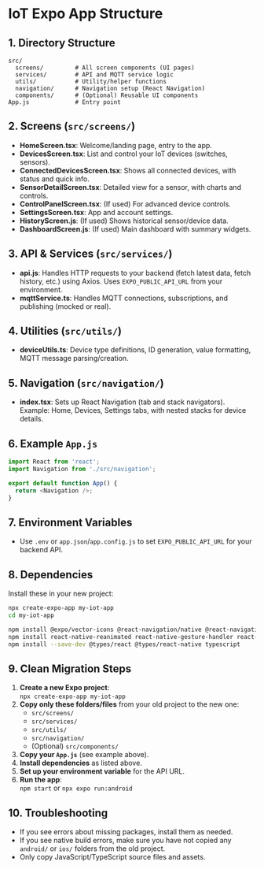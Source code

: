 # IoT Expo App Structure

## 1. Directory Structure

```
src/
  screens/         # All screen components (UI pages)
  services/        # API and MQTT service logic
  utils/           # Utility/helper functions
  navigation/      # Navigation setup (React Navigation)
  components/      # (Optional) Reusable UI components
App.js             # Entry point
```

## 2. Screens (`src/screens/`)

- **HomeScreen.tsx**: Welcome/landing page, entry to the app.
- **DevicesScreen.tsx**: List and control your IoT devices (switches, sensors).
- **ConnectedDevicesScreen.tsx**: Shows all connected devices, with status and quick info.
- **SensorDetailScreen.tsx**: Detailed view for a sensor, with charts and controls.
- **ControlPanelScreen.tsx**: (If used) For advanced device controls.
- **SettingsScreen.tsx**: App and account settings.
- **HistoryScreen.js**: (If used) Shows historical sensor/device data.
- **DashboardScreen.js**: (If used) Main dashboard with summary widgets.

## 3. API & Services (`src/services/`)

- **api.js**: Handles HTTP requests to your backend (fetch latest data, fetch history, etc.) using Axios. Uses `EXPO_PUBLIC_API_URL` from your environment.
- **mqttService.ts**: Handles MQTT connections, subscriptions, and publishing (mocked or real).

## 4. Utilities (`src/utils/`)

- **deviceUtils.ts**: Device type definitions, ID generation, value formatting, MQTT message parsing/creation.

## 5. Navigation (`src/navigation/`)

- **index.tsx**: Sets up React Navigation (tab and stack navigators). Example: Home, Devices, Settings tabs, with nested stacks for device details.

## 6. Example `App.js`

```js
import React from 'react';
import Navigation from './src/navigation';

export default function App() {
  return <Navigation />;
}
```

## 7. Environment Variables

- Use `.env` or `app.json`/`app.config.js` to set `EXPO_PUBLIC_API_URL` for your backend API.

## 8. Dependencies

Install these in your new project:

```sh
npx create-expo-app my-iot-app
cd my-iot-app

npm install @expo/vector-icons @react-navigation/native @react-navigation/bottom-tabs @react-navigation/native-stack react-native-screens react-native-safe-area-context axios mqtt
npm install react-native-reanimated react-native-gesture-handler react-native-svg
npm install --save-dev @types/react @types/react-native typescript
```

## 9. Clean Migration Steps

1. **Create a new Expo project**:  
   `npx create-expo-app my-iot-app`
2. **Copy only these folders/files** from your old project to the new one:
   - `src/screens/`
   - `src/services/`
   - `src/utils/`
   - `src/navigation/`
   - (Optional) `src/components/`
3. **Copy your `App.js`** (see example above).
4. **Install dependencies** as listed above.
5. **Set up your environment variable** for the API URL.
6. **Run the app**:  
   `npm start` or `npx expo run:android`

## 10. Troubleshooting

- If you see errors about missing packages, install them as needed.
- If you see native build errors, make sure you have not copied any `android/` or `ios/` folders from the old project.
- Only copy JavaScript/TypeScript source files and assets. 